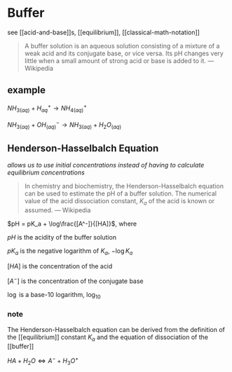 # Buffer

see [[acid-and-base]]s, [[equilibrium]], [[classical-math-notation]]

> A buffer solution is an aqueous solution consisting of a mixture of a weak acid and its conjugate base, or vice versa. Its pH changes very little when a small amount of strong acid or base is added to it. &mdash; Wikipedia

## example

$NH_{3(aq)} + H^+_{aq} \rightarrow NH_{4(aq)}^+$

$NH_{3(aq)} + OH^-_{(aq)} \rightarrow NH_{3(aq)} + H_2O_{(aq)}$

## Henderson-Hasselbalch Equation

_allows us to use initial concentrations instead of having to calculate equilibrium concentrations_

> In chemistry and biochemistry, the Henderson-Hasselbalch equation can be used to estimate the pH of a buffer solution. The numerical value of the acid dissociation constant, $K_a$ of the acid is known or assumed. &mdash; Wikipedia

$pH = pK_a + \log\frac{[A^-]}{[HA]}$, where

$pH$ is the acidity of the buffer solution

$pK_a$ is the negative logarithm of $K_a$, $-\log K_a$

$[HA]$ is the concentration of the acid

$[A^-]$ is the concentration of the conjugate base

$\log$ is a base-10 logarithm, $\log_{10}$

### note

The Henderson-Hasselbalch equation can be derived from the definition of the [[equilibrium]] constant $K_a$ and the equation of dissociation of the [[buffer]]

$HA + H_2O \Leftrightarrow A^- + H_3O^+$

